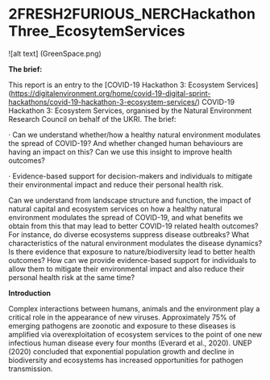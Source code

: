 # 2FRESH2FURIOUS_NERCHackathonThree_EcosytemServices

![alt text] (GreenSpace.png)

**The brief:**

This report is an entry to the [COVID-19 Hackathon 3: Ecosystem Services] (https://digitalenvironment.org/home/covid-19-digital-sprint-hackathons/covid-19-hackathon-3-ecosystem-services/) COVID-19 Hackathon 3: Ecosystem Services, organised by the Natural Environment Research Council on behalf of the UKRI.  The brief: 

·        Can we understand whether/how a healthy natural environment modulates the spread of COVID-19? And whether changed human behaviours are having an impact on this? Can we use this insight to improve health outcomes? 

·        Evidence-based support for decision-makers and individuals to mitigate their environmental impact and reduce their personal health risk. 

Can we understand from landscape structure and function, the impact of natural capital and ecosystem services on how a healthy natural environment modulates the spread of COVID-19, and what benefits we obtain from this that may lead to better COVID-19 related health outcomes? For instance, do diverse ecosystems suppress disease outbreaks?  What characteristics of the natural environment modulates the disease dynamics? Is there evidence that exposure to nature/biodiversity lead to better health outcomes? How can we provide evidence-based support for individuals to allow them to mitigate their environmental impact and also reduce their personal health risk at the same time? 

**Introduction** 

Complex interactions between humans, animals and the environment play a critical role in the appearance of new viruses.  Approximately 75% of emerging pathogens are zoonotic and exposure to these diseases is amplified via overexploitation of ecosystem services to the point of one new infectious human disease every four months (Everard et al., 2020). UNEP (2020) concluded that exponential population growth and decline in biodiversity and ecosystems has increased opportunities for pathogen transmission. 
